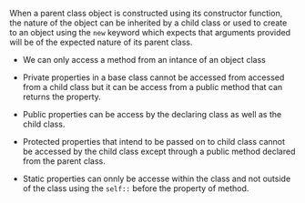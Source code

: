 When a parent class object is constructed using its constructor function, the nature of the object can be inherited by a child class or used to create to an object using the `new` keyword which expects that arguments provided will be of the expected nature of its parent class.

- We can only access a method from an intance of an object class 

- Private properties in a base class cannot be accessed from accessed from a child class but it can be access from a public method that can returns the property.

- Public properties can be access by the declaring class as well as the child class.

- Protected properties that intend to be passed on to child class cannot be accessed by the child class except through a public method declared from the parent class.

- Static properties can onnly be accesse within the class and not outside of the class using the ```self::``` before the property of method.
